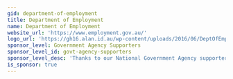 ```yaml
---
gid: department-of-employment
title: Department of Employment
name: Department of Employment
website_url: 'https://www.employment.gov.au/'
logo_url: 'https://gh16.alan.id.au/wp-content/uploads/2016/06/DeptOfEmployment.jpg'
sponsor_level: Government Agency Supporters
sponsor_level_id: govt-agency-supporters
sponsor_level_desc: 'Thanks to our National Government Agency supporters:'
is_sponsor: true
---
```

